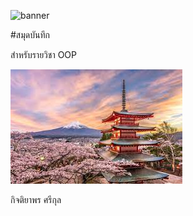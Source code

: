 ![banner](https://img.pikbest.com/ai/illus_our/20230423/b3dcc7ffa4120417f7f0f2a3ab1175df.jpg!w700wp)

#สมุดบันทึก

สำหรับรายวิชา OOP

![donwnload.banner](GG.jpg)

กิจติยาพร ศรีกุล
